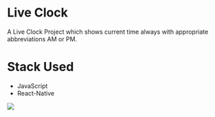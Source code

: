 # Live Clock
A Live Clock Project which shows current time always with appropriate abbreviations AM or PM.

# Stack Used
- JavaScript
- React-Native

![](./screenshots/developer_tools.png)
